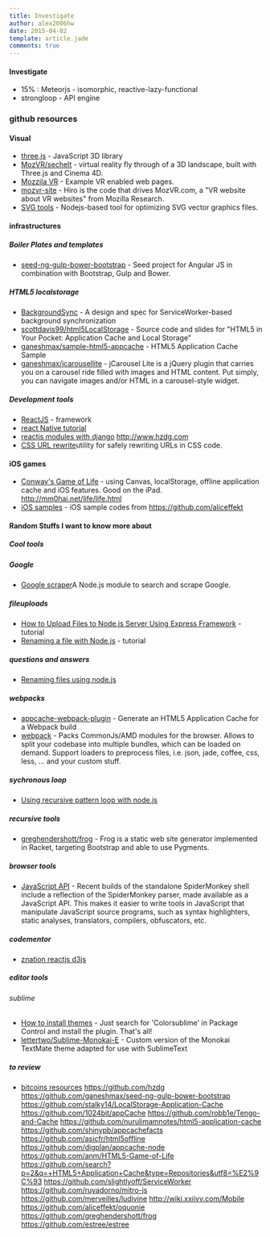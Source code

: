 ```yaml
---
title: Investigate
author: alex2006hw
date: 2015-04-02
template: article.jade
comments: true
---
```


#### Investigate
- 15% : Meteorjs - isomorphic, reactive-lazy-functional
- strongloop - API engine


### github resources

#### Visual
- [three.js](https://github.com/mrdoob/three.js) - JavaScript 3D library
- [MozVR/sechelt](https://github.com/MozVR/sechelt) - virtual reality fly through of a 3D landscape, built with Three.js and Cinema 4D.
- [Mozzila VR](https://github.com/MozVR/vr-web-examples) - Example VR enabled web pages.
- [mozvr-site](https://github.com/MozVR/HIRO) - Hiro is the code that drives MozVR.com, a "VR website about VR websites" from Mozilla Research.
- [SVG tools](https://github.com/svg/svgo) - Nodejs-based tool for optimizing SVG vector graphics files.


#### infrastructures
##### Boiler Plates and templates
- [seed-ng-gulp-bower-bootstrap](https://github.com/ganeshmax?tab=repositories) - Seed project for Angular JS in combination with Bootstrap, Gulp and Bower.

##### HTML5 localstorage
- [BackgroundSync](https://github.com/slightlyoff/BackgroundSync) - A design and spec for ServiceWorker-based background synchronization
- [scottdavis99/html5LocalStorage](https://github.com/scottdavis99/html5LocalStorage) - Source code and slides for "HTML5 in Your Pocket: Application Cache and Local Storage"
- [ganeshmax/sample-html5-appcache](https://github.com/ganeshmax/sample-html5-appcache) - HTML5 Application Cache Sample
- [ganeshmax/jcarousellite](https://github.com/ganeshmax/jcarousellite) - jCarousel Lite is a jQuery plugin that carries you on a carousel ride filled with images and HTML content. Put simply, you can navigate images and/or HTML in a carousel-style widget.

##### Development tools
  - [ReactJS](https://github.com/reapp/reapp) - framework
   - [react Native tutorial](http://www.raywenderlich.com/99473/introducing-react-native-building-apps-javascript)
 - [reactjs modules with django](https://github.com/hzdg) http://www.hzdg.com
  - [CSS URL rewrite](https://github.com/nzakas/cssurl)utility for safely rewriting URLs in CSS code.

#### iOS games
  - [Conway's Game of Life](https://github.com/anm/HTML5-Game-of-Life) - using Canvas, localStorage, offline application cache and iOS features. Good on the iPad. 
 http://mm0hai.net/life/life.html
  - [iOS samples](http://wiki.xxiivv.com/Mobile) - iOS sample codes from https://github.com/aliceffekt

#### Random Stuffs I want to know more about

##### Cool tools

##### Google
- [Google scraper](https://github.com/jprichardson/node-google)A Node.js module to search and scrape Google.

##### fileuploads
- [How to Upload Files to Node.js Server Using Express Framework](http://www.tutorialindustry.com/how-to-upload-files-to-nodejs-server) - tutorial
- [Renaming a file with Node.js](http://blog.kevinchisholm.com/javascript/node-js/renaming-a-file-with-node-js/?utm_source=tuicool) - tutorial

##### questions and answers
- [Renaming files using node.js](http://stackoverflow.com/questions/22504566/renaming-files-using-node-js)

##### webpacks
- [appcache-webpack-plugin](https://github.com/lettertwo/appcache-webpack-plugin) - Generate an HTML5 Application Cache for a Webpack build
- [webpack](https://github.com/webpack/webpack) - Packs CommonJs/AMD modules for the browser. Allows to split your codebase into multiple bundles, which can be loaded on demand. Support loaders to preprocess files, i.e. json, jade, coffee, css, less, ... and your custom stuff. 

##### sychronous loop
- [Using recursive pattern loop with node.js](http://stackoverflow.com/questions/10161894/using-recursive-pattern-loop-with-node-js/13820469)

##### recursive tools
- [greghendershott/frog](https://github.com/greghendershott/frog) - Frog is a static web site generator implemented in Racket, targeting Bootstrap and able to use Pygments.

##### browser tools
- [JavaScript API](https://developer.mozilla.org/en-US/docs/Mozilla/Projects/SpiderMonkey/Parser_API) - Recent builds of the standalone SpiderMonkey shell include a reflection of the SpiderMonkey parser, made available as a JavaScript API. This makes it easier to write tools in JavaScript that manipulate JavaScript source programs, such as syntax highlighters, static analyses, translators, compilers, obfuscators, etc.

##### codementor
- [znation reactjs d3js](https://github.com/znation)

##### editor tools
###### sublime
- [How to install themes](http://colorsublime.com/how-to-install-a-theme) - Just search for 'Colorsublime' in Package Control and install the plugin. That's all!
- [lettertwo/Sublime-Monokai-E](https://github.com/lettertwo/Sublime-Monokai-E) - Custom version of the Monokai TextMate theme adapted for use with SublimeText

##### to review
- [bitcoins resources](https://github.com/jprichardson)
https://github.com/hzdg
https://github.com/ganeshmax/seed-ng-gulp-bower-bootstrap
https://github.com/stalky14/LocalStorage-Application-Cache
https://github.com/1024bit/appCache
https://github.com/robb1e/Tengo-and-Cache
https://github.com/nurulimamnotes/html5-application-cache
https://github.com/shinypb/appcachefacts
https://github.com/asicfr/html5offline
https://github.com/digplan/appcache-node
https://github.com/anm/HTML5-Game-of-Life
https://github.com/search?p=2&q=+HTML5+Application+Cache&type=Repositories&utf8=%E2%9C%93
https://github.com/slightlyoff/ServiceWorker
https://github.com/ruyadorno/mitro-js
https://github.com/merveilles/ludivine
http://wiki.xxiivv.com/Mobile
https://github.com/aliceffekt/oquonie
https://github.com/greghendershott/frog
https://github.com/estree/estree

